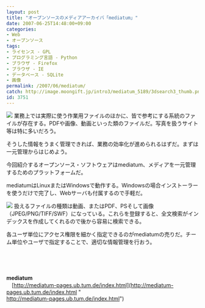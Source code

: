 ```yaml
---
layout: post
title: "オープンソースのメディアアーカイバ「mediatum」"
date: 2007-06-25T14:48:00+09:00
categories:
- Web
- オープンソース
tags: 
- ライセンス - GPL
- プログラミング言語 - Python
- ブラウザ - Firefox
- ブラウザ - IE
- データベース - SQLite
- 画像
permalink: /2007/06/mediatum/
catch: http://image.moongift.jp/intro3/mediatum_5189/3dsearch3_thumb.png
id: 3751
---
```

[![](http://image.moongift.jp/intro3/mediatum_5189/3dsearch1_thumb1.png)](http://image.moongift.jp/intro3/mediatum_5189/3dsearch13.png) 業務上では実際に使う作業用ファイルのほかに、皆で参考にする系統のファイルが存在する。PDFや画像、動画といった類のファイルだ。写真を扱うサイト等は特に多いだろう。

 

そうした情報をうまく管理できれば、業務の効率化が進められるはずだ。まずは一元管理からはじめよう。

 

今回紹介するオープンソース・ソフトウェアはmediatum、メディアを一元管理するためのプラットフォームだ。

 <!--more--> 

mediatumはLinuxまたはWindowsで動作する。Windowsの場合インストーラーを使うだけで完了し、Webサーバも付属するので手軽だ。

 

[![](http://image.moongift.jp/intro3/mediatum_5189/3dsearch3_thumb.png)](http://image.moongift.jp/intro3/mediatum_5189/3dsearch32.png) 扱えるファイルの種類は動画、またはPDF、PSそして画像（JPEG/PNG/TIFF/SWF）になっている。これらを登録すると、全文検索がインデックスを作成してくれるので後から容易に検索できる。

 

各ユーザ単位にアクセス権限を細かく指定できるのがmediatumの売りだ。チーム単位やユーザで指定することで、適切な情報管理を行おう。

 

&nbsp;

 

&nbsp;

 

**mediatum**  
　[http://mediatum-pages.ub.tum.de/index.html](http://mediatum-pages.ub.tum.de/index.html "<br />http://mediatum-pages.ub.tum.de/index.html")

